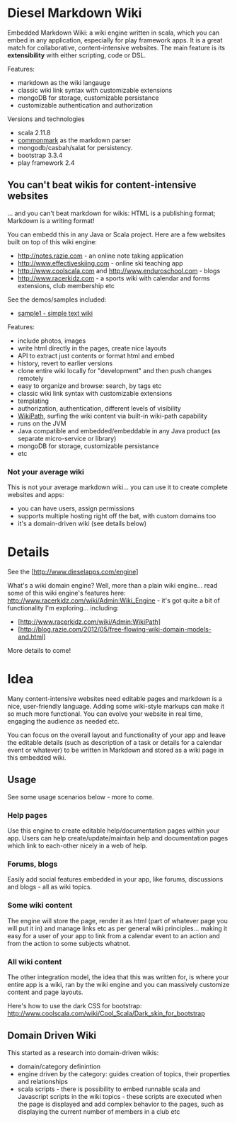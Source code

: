 Diesel Markdown Wiki
====================

Embedded Markdown Wiki: a wiki engine written in scala, which you can embed in any application, especially for play framework apps. It is a great match for collaborative, content-intensive websites. The main feature is its **extensibility** with either scripting, code or DSL.

Features:

- markdown as the wiki langauge
- classic wiki link syntax with customizable extensions
- mongoDB for storage, customizable persistance
- customizable authentication and authorization

Versions and technologies

- scala 2.11.8
- [commonmark](https://github.com/atlassian/commonmark-java) as the markdown parser
- mongodb/casbah/salat for persistency.
- bootstrap 3.3.4
- play framework 2.4

## You can't beat wikis for content-intensive websites

... and you can't beat markdown for wikis: HTML is a publishing format; Markdown is a writing format!

You can embedd this in any Java or Scala project. Here are a few websites built on top of this wiki engine:

- http://notes.razie.com - an online note taking application
- http://www.effectiveskiing.com - online ski teaching app
- http://www.coolscala.com and http://www.enduroschool.com - blogs
- http://www.racerkidz.com - a sports wiki with calendar and forms extensions, club membership etc

See the demos/samples included:

- [sample1 - simple text wiki](samples/sample1)

Features:

- include photos, images
- write html directly in the pages, create nice layouts
- API to extract just contents or format html and embed
- history, revert to earlier versions
- clone entire wiki locally for "development" and then push changes remotely
- easy to organize and browse: search, by tags etc
- classic wiki link syntax with customizable extensions
- templating
- authorization, authentication, different levels of visibility
- [WikiPath](http://www.coolscala.com/w/rk/wiki/Admin:WikiPath), surfing the wiki content via built-in wiki-path capability
- runs on the JVM
- Java compatible and embedded/embeddable in any Java product (as separate micro-service or library)
- mongoDB for storage, customizable persistance
- etc

### Not your average wiki

This is not your average markdown wiki... you can use it to create complete websites and apps: 

- you can have users, assign permissions
- supports multiple hosting right off the bat, with custom domains too
- it's a domain-driven wiki (see details below)


Details
=======

See the [http://www.dieselapps.com/engine]

What's a wiki domain engine? Well, more than a plain wiki engine... read some of this wiki engine's features here: http://www.racerkidz.com/wiki/Admin:Wiki_Engine - it's got quite a bit of functionality I'm exploring... including:

- [http://www.racerkidz.com/wiki/Admin:WikiPath]
- [http://blog.razie.com/2012/05/free-flowing-wiki-domain-models-and.html]

More details to come! 

Idea
=====

Many content-intensive websites need editable pages and markdown is a nice, user-friendly language. Adding some wiki-style markups can make it so much more functional. You can evolve your website in real time, engaging the audience as needed etc.

You can focus on the overall layout and functionality of your app and leave the editable details (such as description of a task or details for a calendar event or whatever) to be written in Markdown and stored as a wiki page in this embedded wiki. 


## Usage

See some usage scenarios below - more to come.

### Help pages

Use this engine to create editable help/documentation pages within your app. Users can help create/update/maintain help and documentation pages which link to each-other nicely in a web of help.

### Forums, blogs

Easily add social features embedded in your app, like forums, discussions and blogs - all as wiki topics.

### Some wiki content

The engine will store the page, render it as html (part of whatever page you will put it in) and manage links etc as per general wiki principles... making it easy for a user of your app to link from a calendar event to an action and from the action to some subjects whatnot.

### All wiki content

The other integration model, the idea that this was written for, is where your entire app is a wiki, ran by the wiki engine and you can massively customize content and page layouts.

Here's how to use the dark CSS for bootstrap: http://www.coolscala.com/wiki/Cool_Scala/Dark_skin_for_bootstrap

## Domain Driven Wiki

This started as a research into domain-driven wikis:

- domain/category definintion
- engine driven by the category: guides creation of topics, their properties and relationships
- scala scripts - there is possibility to embed runnable scala and Javascript scripts in the wiki topics - these scripts are executed when the page is displayed and add complex behavior to the pages, such as displaying the current number of members in a club etc
